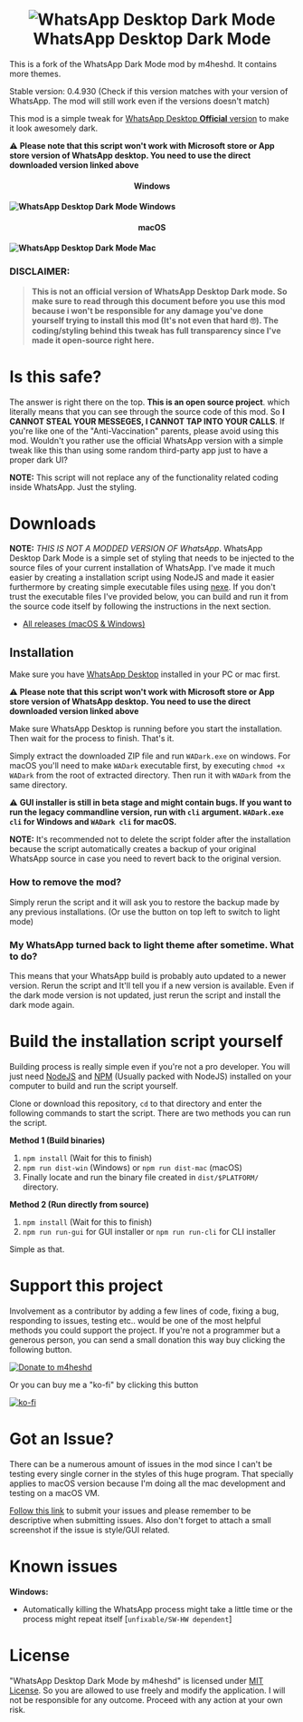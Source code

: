 
<h1 align="center">
  <br>
<img src="https://i.ibb.co/Gpx8yZJ/logo-mini.png" alt="WhatsApp Desktop Dark Mode">
  <br>
WhatsApp Desktop Dark Mode
  <br>
</h1>
This is a fork of the WhatsApp Dark Mode mod by m4heshd. It contains more themes.

Stable version: 0.4.930 (Check if this version matches with your version of WhatsApp. The mod will still work even if the versions doesn't match)

This mod is a simple tweak for [WhatsApp Desktop **Official** version](https://www.whatsapp.com/download/) to make it look awesomely dark.

<span color="red">⚠ **Please note that this script won't work with Microsoft store or App store version of WhatsApp desktop. You need to use the direct downloaded version linked above**  </span>
<h4 align="center"> Windows <h4>

![WhatsApp Desktop Dark Mode Windows](https://i.ibb.co/fnrk4p4/Screenshot.png)

<h4 align="center"> macOS <h4>

![WhatsApp Desktop Dark Mode Mac](https://i.ibb.co/hy333DT/Screenshot-mac.png)

### DISCLAIMER:
> **This is not an official version of WhatsApp Desktop Dark mode. So make sure to read through this document before you use this mod because i won't be responsible for any damage you've done yourself trying to install this mod (It's not even that hard 🙄). The coding/styling behind this tweak has full transparency since I've made it open-source right here.**

# Is this safe?
The answer is right there on the top. **This is an open source project**. which literally means that you can see through the source code of this mod. So **I CANNOT STEAL YOUR MESSEGES, I CANNOT TAP INTO YOUR CALLS**. If you're like one of the "Anti-Vaccination" parents, please avoid using this mod. Wouldn't you rather use the official WhatsApp version with a simple tweak like this than using some random third-party app just to have a proper dark UI?

**NOTE:** This script will not replace any of the functionality related coding inside WhatsApp. Just the styling.

# Downloads

**NOTE:** *THIS IS NOT A MODDED VERSION OF WhatsApp*. WhatsApp Desktop Dark Mode is a simple set of styling that needs to be injected to the source files of your current installation of WhatsApp. I've made it much easier by creating a installation script using NodeJS and made it easier furthermore by creating simple executable files using [nexe](https://github.com/nexe/nexe). If you don't trust the executable files I've provided below, you can build and run it from the source code itself by following the instructions in the next section.

 - [All releases (macOS & Windows)](https://exploitox.de/whatsapp-dark)


## Installation

Make sure you have [WhatsApp Desktop](https://www.whatsapp.com/download/) installed in your PC or mac first.

⚠ **Please note that this script won't work with Microsoft store or App store version of WhatsApp desktop. You need to use the direct downloaded version linked above**

Make sure WhatsApp Desktop is running before you start the installation. Then wait for the process to finish. That's it.

Simply extract the downloaded ZIP file and run `WADark.exe` on windows. For macOS you'll need to make `WADark` executable first, by executing `chmod +x WADark` from the root of extracted directory. Then run it with `WADark` from the same directory.

⚠ **GUI installer is still in beta stage and might contain bugs. If you want to run the legacy commandline version, run with `cli` argument. `WADark.exe cli` for Windows and `WADark cli` for macOS.**

**NOTE:** It's recommended not to delete the script folder after the installation because the script automatically creates a backup of your original WhatsApp source in case you need to revert back to the original version.

### How to remove the mod?
Simply rerun the script and it will ask you to restore the backup made by any previous installations. (Or use the button on top left to switch to light mode)

### My WhatsApp turned back to light theme after sometime. What to do?
This means that your WhatsApp build is probably auto updated to a newer version. Rerun the script and It'll tell you if a new version is available. Even if the dark mode version is not updated, just rerun the script and install the dark mode again.

# Build the installation script yourself

Building process is really simple even if you're not a pro developer. You will just need [NodeJS](https://nodejs.org) and [NPM](https://www.npmjs.com/) (Usually packed with NodeJS) installed on your computer to build and run the script yourself.

Clone or download this repository, `cd` to that directory and enter the following commands to start the script. There are two methods you can run the script.

**Method 1 (Build binaries)**

 1. `npm install`  (Wait for this to finish)
 2. `npm run dist-win` (Windows) or `npm run dist-mac` (macOS)
 3. Finally locate and run the binary file created in `dist/$PLATFORM/` directory.

**Method 2 (Run directly from source)**

 1. `npm install`  (Wait for this to finish)
 2. `npm run run-gui` for GUI installer or `npm run run-cli` for CLI installer

Simple as that.

# Support this project

Involvement as a contributor by adding a few lines of code, fixing a bug, responding to issues, testing etc.. would be one of the most helpful methods you could support the project. If you're not a programmer but a generous person, you can send a small donation this way buy clicking the following button.

[![Donate to m4heshd](https://i.ibb.co/3vQTMts/paypal-donate-icon-7.png)](https://www.paypal.me/mpwk?locale.x=en_US)

Or you can buy me a "ko-fi" by clicking this button

[![ko-fi](https://i.ibb.co/QmQknmc/ko-fi.png)](https://ko-fi.com/m4heshd)

# Got an Issue?

There can be a numerous amount of issues in the mod since I can't be testing every single corner in the styles of this huge program. That specially applies to macOS version because I'm doing all the mac development and testing on a macOS VM.

[Follow this link](https://github.com/m4heshd/whatsapp-desktop-dark/issues) to submit your issues and please remember to be descriptive when submitting issues. Also don't forget to attach a small screenshot if the issue is style/GUI related.

# Known issues

**Windows:**

 - Automatically killing the WhatsApp process might take a little time or the process might repeat itself [`unfixable/SW-HW dependent`]

# License
"WhatsApp Desktop Dark Mode by m4heshd" is licensed under [MIT License](LICENSE). So you are allowed to use freely and modify the application. I will not be responsible for any outcome. Proceed with any action at your own risk.